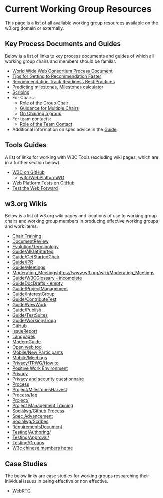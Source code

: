# Current Working Group Resources
This page is a list of all available working group resources available on the w3.org domain or externally.

## Key Process Documents and Guides
Below is a list of links to key process documents and guides of which all working group chairs and members should be familar. 

* [World Wide Web Consortium Process Document](https://www.w3.org/2017/Process-20170301/#charter-extension)
* [Tips for Getting to Recommendation Faster](https://www.w3.org/2002/05/rec-tips)
* [Recommendation Track Readiness Best Practices](https://www.w3.org/Guide/standards-track/)
* [Predicting milestones](https://www.w3.org/Guide/predicting-milestones.html), [Milestones calculator](https://w3c.github.io/spec-releases/milestones/)
* [Scribing](https://www.w3.org/2008/04/scribe.html)
* For Chairs:
  * [Role of the Group Chair](https://www.w3.org/Guide/chair-roles.html)
  * [Guidance for Multiple Chairs](https://www.w3.org/wiki/MultipleChairs)
  * [On Chairing a group](https://www.w3.org/Guide/reagles-experiences.html)
* For team contacts:
  * [Role of the Team Contact](https://www.w3.org/Guide/staff-contact.html)
* Additional information on spec advice in the [Guide](https://www.w3.org/Guide/#spec-advice)

## Tools Guides
A list of links for working with W3C Tools (excluding wiki pages, which are in a further section below).

* [W3C on GitHub](https://w3c.github.io/)
  * [w3c/WebPlatformWG](https://github.com/w3c/WebPlatformWG/blob/gh-pages/Newbie.md)
* [Web Platform Tests on GitHub](https://github.com/w3c/web-platform-tests)
* [Test the Web Forward](http://testthewebforward.org/)

## w3.org Wikis
Below is a list of w3.org wiki pages and locations of use to working group chairs and working group members in producing effective working groups and work items.

* [Chair Training](https://www.w3.org/wiki/ChairTraining)
* [DocumentReview](https://www.w3.org/wiki/DocumentReview)
* [Evolution/Terminology](https://www.w3.org/wiki/Evolution/Terminology)
* [Guide/AllGetStarted](https://www.w3.org/wiki/Guide/AllGetStarted)
* [Guide/GetStartedChair](https://www.w3.org/wiki/Guide/GetStartedChair)
* [Guide/IPR](https://www.w3.org/wiki/Guide/IPR)
* [Guide/Meetings](https://www.w3.org/wiki/Guide/Meetings)
* [Moderating_Meetings]()https://www.w3.org/wiki/Moderating_Meetings
* [Guide/W3CGlossary - incomplete](https://www.w3.org/wiki/Guide/W3CGlossary)
* [GuideDocDrafts - empty](https://www.w3.org/wiki/GuideDocDrafts)
* [Guide/ProjectManagement](https://www.w3.org/wiki/Guide/ProjectManagement)
* [Guide/InterestGroup](https://www.w3.org/wiki/Guide/InterestGroup)
* [Guide/ContributeTest](https://www.w3.org/wiki/Guide/ContributeTest)
* [Guide/NewWork](https://www.w3.org/wiki/Guide/NewWork)
* [Guide/Publish](https://www.w3.org/wiki/Guide/Publish)
* [Guide/TestSuites](https://www.w3.org/wiki/Guide/TestSuites)
* [Guide/WorkingGroup](https://www.w3.org/wiki/Guide/WorkingGroup)
* [GitHub](https://www.w3.org/wiki/GitHub)
* [IssueReport](https://www.w3.org/wiki/IssueReport)
* [Languages](https://www.w3.org/wiki/Languages)
* [ModernGuide](https://www.w3.org/wiki/ModernGuide)
* [Open web tool](https://www.w3.org/wiki/Open_web_tool)
* [Mobile/New Participants](https://www.w3.org/wiki/Mobile/New_Participants)
* [Mobile/Meetings](https://www.w3.org/wiki/Mobile/Meetings)
* [Privacy/TPWG/How to](https://www.w3.org/wiki/Privacy/TPWG/How_to)
* [Positive Work Environment](https://www.w3.org/wiki/PWE)
* [Privacy](https://www.w3.org/wiki/Privacy)
* [Privacy and security questionnaire](https://www.w3.org/wiki/Privacy_and_security_questionnaire)
* [Process](https://www.w3.org/wiki/Process)
* [Project/MilestonesHarvest](https://www.w3.org/wiki/Project/MilestonesHarvest)
* [Process/faq](https://www.w3.org/wiki/Process/faq)
* [Project/](https://www.w3.org/wiki/Project/)
* [Project Management Training](https://www.w3.org/wiki/Project_Management_Training)
* [Socialwg/Github Process](https://www.w3.org/wiki/Socialwg/Github_Process)
* [Spec Advancement](https://www.w3.org/wiki/Spec_Advancement)
* [Socialwg/Scribes](https://www.w3.org/wiki/Socialwg/scribes)
* [RequirementsDocument](https://www.w3.org/wiki/RequirementsDocument)
* [Testing/Authoring/](https://www.w3.org/html/wg/wiki/Testing/Authoring/)
* [Testing/Approval/](https://www.w3.org/html/wg/wiki/Testing/Approval/)
* [Testing/Groups](https://www.w3.org/wiki/Testing/Groups)
* [W3c chinese members home](https://www.w3.org/wiki/W3c_chinese_members_home)

## Case Studies
The below links are case studies for working groups researching their inividual issues in being effective or non effective.

* [WebRTC](https://www.w3.org/2017/06/webrtc-assessment.html)

